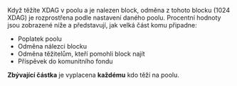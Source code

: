 Když těžíte XDAG v poolu a je nalezen block, odměna z tohoto blocku (1024 XDAG) je rozprostřena podle nastavení daného poolu. Procentní hodnoty jsou zobrazené níže a představují, jak velká část komu připadne:

* Poplatek poolu
* Odměna nálezci blocku
* Odměna těžitelům, kteří pomohli block najít
* Příspěvek do komunitního fondu

**Zbývající částka** je vyplacena **každému** kdo těží na poolu.